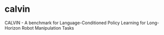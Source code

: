 # calvin
CALVIN - A benchmark for Language-Conditioned Policy Learning for Long-Horizon Robot Manipulation Tasks
